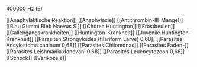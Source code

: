 400000 Hz (E)

[[Anaphylaktische Reaktion]]
[[Anaphylaxie]]
[[Antithrombin-III-Mangel]]
[[Blau Gummi Bleb Naevus S.]]
[[Chorea Huntington]]
[[Frostbeulen]]
[[Gallengangskrankheiten]]
[[Huntington-Krankheit]]
[[Juvenile Huntington-Krankheit]]
[[Parasiten Strongyloides (filariform Larve) 0,68]]
[[Parasites Ancylostoma caninum 0,68]]
[[Parasites Chilomonas]]
[[Parasites Faden-]]
[[Parasites Leishmania donovani 0,68]]
[[Parasites Leucocytozoon 0,68]]
[[Schock]]
[[Varikozele]]